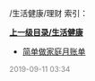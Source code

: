 /生活健康/理财 索引：


**[上一级目录/生活健康](/生活健康/index.md)**

- [简单做家庭月账单](/生活健康/理财/简单做家庭月账单.md)


<font size=2 color='grey'> 2019-09-11 03:34 </font>